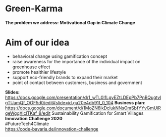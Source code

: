 # Green-Karma

#### The problem we address: Motivational Gap in Climate Change

# Aim of our idea

- behavioral change using gamification concept
- raise awareness for the importance of the individual impact on greenhouse effect
- promote healthier lifestyle
- support eco-friendly brands to expand their market
- point of contact between customers, business and government

**Slides:** https://docs.google.com/presentation/d/1_wTL0l1LgyEZtLDEpPb7PnBQugtvlgTUamQf_OOF5d0/edit#slide=id.ga20e4db91f_0_104
**Business plan:** https://docs.google.com/document/d/1MoZN6ikDclukNNsOmSbfYYvGmUiRgeWgqXlclTKaf_8/edit
Sustainability Gamification for Smart Villages\
**Innovation Challenge 2020**\
#FutureTech4Climate \
https://code-bavaria.de/innovation-challenge
